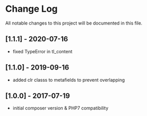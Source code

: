# Change Log
All notable changes to this project will be documented in this file.


## [1.1.1] - 2020-07-16
- fixed TypeError in tl_content

## [1.1.0] - 2019-09-16
- added clr classs to metafields to prevent overlapping

## [1.0.0] - 2017-07-19
- initial composer version & PHP7 compatibility
